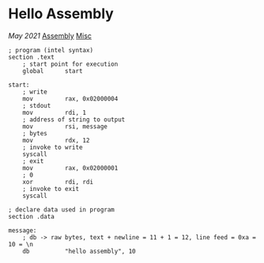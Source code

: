 # Hello Assembly

*May 2021* [Assembly](programming.html#assembly) [Misc](programming.html#misc)

```x86asm
; program (intel syntax)
section .text
	; start point for execution
    global      start

start:
	; write
    mov         rax, 0x02000004
    ; stdout
    mov         rdi, 1
    ; address of string to output
    mov         rsi, message
    ; bytes
    mov         rdx, 12
    ; invoke to write
    syscall
    ; exit
    mov         rax, 0x02000001
    ; 0
    xor         rdi, rdi
    ; invoke to exit
    syscall

; declare data used in program
section .data

message:
	; db -> raw bytes, text + newline = 11 + 1 = 12, line feed = 0xa = 10 = \n
    db          "hello assembly", 10
```